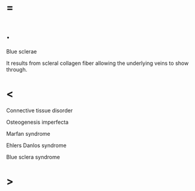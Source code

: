 # =

# .

Blue sclerae

It results from scleral collagen fiber allowing the underlying veins to show through.

# <

Connective tissue disorder

Osteogenesis imperfecta

Marfan syndrome

Ehlers Danlos syndrome

Blue sclera syndrome

# >

